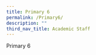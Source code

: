 ```yaml
---
title: Primary 6
permalink: /Primary6/
description: ""
third_nav_title: Academic Staff
---
```




Primary 6
